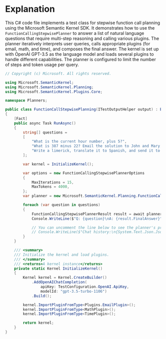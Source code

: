 # Explanation

This C# code file implements a test class for stepwise function call planning using the Microsoft Semantic Kernel SDK. It demonstrates how to use the `FunctionCallingStepwisePlanner` to answer a list of natural language questions that require multi-step reasoning and calling various plugins. The planner iteratively interprets user queries, calls appropriate plugins (for email, math, and time), and composes the final answer. The kernel is set up with OpenAI GPT-3.5 as the language model and loads several plugins to handle different capabilities. The planner is configured to limit the number of steps and token usage per query.

```csharp
// Copyright (c) Microsoft. All rights reserved.

using Microsoft.SemanticKernel;
using Microsoft.SemanticKernel.Planning;
using Microsoft.SemanticKernel.Plugins.Core;

namespace Planners;

public class FunctionCallStepwisePlanning(ITestOutputHelper output) : BaseTest(output)
{
    [Fact]
    public async Task RunAsync()
    {
        string[] questions =
        [
            "What is the current hour number, plus 5?",
            "What is 387 minus 22? Email the solution to John and Mary.",
            "Write a limerick, translate it to Spanish, and send it to Jane",
        ];

        var kernel = InitializeKernel();

        var options = new FunctionCallingStepwisePlannerOptions
        {
            MaxIterations = 15,
            MaxTokens = 4000,
        };
        var planner = new Microsoft.SemanticKernel.Planning.FunctionCallingStepwisePlanner(options);

        foreach (var question in questions)
        {
            FunctionCallingStepwisePlannerResult result = await planner.ExecuteAsync(kernel, question);
            Console.WriteLine($"Q: {question}\nA: {result.FinalAnswer}");

            // You can uncomment the line below to see the planner's process for completing the request.
            // Console.WriteLine($"Chat history:\n{System.Text.Json.JsonSerializer.Serialize(result.ChatHistory)}");
        }
    }

    /// <summary>
    /// Initialize the kernel and load plugins.
    /// </summary>
    /// <returns>A kernel instance</returns>
    private static Kernel InitializeKernel()
    {
        Kernel kernel = Kernel.CreateBuilder()
            .AddOpenAIChatCompletion(
                apiKey: TestConfiguration.OpenAI.ApiKey,
                modelId: "gpt-3.5-turbo-1106")
            .Build();

        kernel.ImportPluginFromType<Plugins.EmailPlugin>();
        kernel.ImportPluginFromType<MathPlugin>();
        kernel.ImportPluginFromType<TimePlugin>();

        return kernel;
    }
}
```